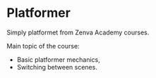 # Platformer
 Simply platformet from Zenva Academy courses.

Main topic of the course:
- Basic platformer mechanics,
- Switching between scenes.
